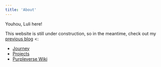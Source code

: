 ```yaml
---
title: 'About'
---
```


Youhou, Luli here!

This website is still under construction, so in the meantime, check out my [previous blog](https://lullinglore.tumblr.com/about) <:

- [Journey](/journey)
- [Projects](/projects)
- [Purpleverse Wiki](/world)